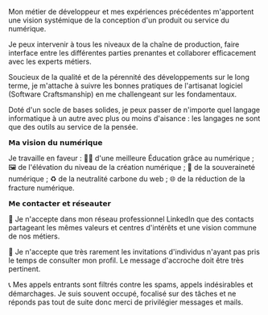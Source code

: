 Mon métier de développeur et mes expériences précédentes m'apportent une vision systémique de la conception d'un produit ou service du numérique.

Je peux intervenir à tous les niveaux de la chaîne de production, faire interface entre les différentes parties prenantes et collaborer efficacement avec les experts métiers.

Soucieux de la qualité et de la pérennité des développements sur le long terme, je m'attache à suivre les bonnes pratiques de l'artisanat logiciel (Software Craftsmanship) en me challengeant sur les fondamentaux. 

Doté d'un socle de bases solides, je peux passer de n'importe quel langage informatique à un autre avec plus ou moins d'aisance : les langages ne sont que des outils au service de la pensée.

𝗠𝗮 𝘃𝗶𝘀𝗶𝗼𝗻 𝗱𝘂 𝗻𝘂𝗺𝗲́𝗿𝗶𝗾𝘂𝗲

Je travaille en faveur :
🙋‍♀️ d'une meilleure Éducation grâce au numérique ;
🖼 de l'élévation du niveau de la création numérique ;
🥖 de la souveraineté numérique ;
♻️ de la neutralité carbone du web ;
🌐 de la réduction de la fracture numérique.

𝗠𝗲 𝗰𝗼𝗻𝘁𝗮𝗰𝘁𝗲𝗿 𝗲𝘁 𝗿𝗲́𝘀𝗲𝗮𝘂𝘁𝗲𝗿

🙌 Je n'accepte dans mon réseau professionnel LinkedIn que des contacts partageant les mêmes valeurs et centres d'intérêts et une vision commune de nos métiers.

🔎 Je n'accepte que très rarement les invitations d'individus n'ayant pas pris le temps de consulter mon profil. Le message d'accroche doit être très pertinent.

📞 Mes appels entrants sont filtrés contre les spams, appels indésirables et démarchages. Je suis souvent occupé, focalisé sur des tâches et ne réponds pas tout de suite donc merci de privilégier messages et mails.
